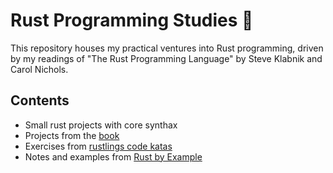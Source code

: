 # Rust Programming Studies 🦀

This repository houses my practical ventures into Rust programming, driven by my readings of "The Rust Programming Language" by Steve Klabnik and Carol Nichols.

## Contents

- Small rust projects with core synthax
- Projects from the [book](https://doc.rust-lang.org/book/)
- Exercises from [rustlings code katas](https://github.com/rust-lang/rustlings)
- Notes and examples from [Rust by Example](https://doc.rust-lang.org/rust-by-example/) 


